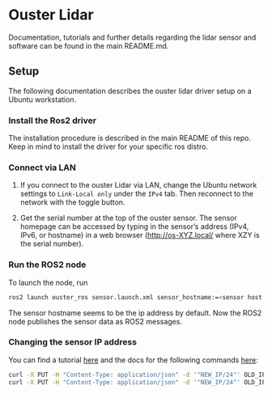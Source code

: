 # Ouster Lidar

Documentation, tutorials and further details regarding the lidar sensor and software can be found in the main README.md.

## Setup

The following documentation describes the ouster lidar driver setup on a Ubuntu workstation.

### Install the Ros2 driver

The installation procedure is described in the main README of this repo.
Keep in mind to install the driver for your specific ros distro.

### Connect via LAN

1. If you connect to the ouster Lidar via LAN, change the Ubuntu network settings to `Link-Local only` under the `IPv4` tab. Then reconnect to the network with the toggle button.

2. Get the serial number at the top of the ouster sensor. The sensor homepage can be accessed by typing in the sensor’s address (IPv4, IPv6, or hostname) in a web browser (<http://os-XYZ.local/> where XZY is the serial number).

### Run the ROS2 node

To launch the node, run

```bash
ros2 launch ouster_ros sensor.launch.xml sensor_hostname:=<sensor host name>
```

The sensor hostname seems to be the ip address by default.
Now the ROS2 node publishes the sensor data as ROS2 messages.

### Changing the sensor IP address

You can find a tutorial [here](https://forum.ouster.at/d/63-how-i-can-assign-static-ip-to-os1) and the docs for the following commands [here]():

```bash
curl -X PUT -H "Content-Type: application/json" -d '"NEW_IP/24"' OLD_IP/api/v1/system/network/ipv4/override
curl -X PUT -H "Content-Type: application/json" -d '"NEW_IP/24"' OLD_IP/api/v1/system/network/ipv4/override
```
